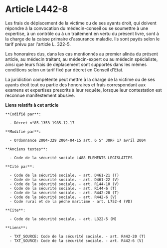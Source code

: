 # Article L442-8

Les frais de déplacement de la victime ou de ses ayants droit, qui doivent répondre à la convocation du médecin-conseil ou se
soumettre à une expertise, à un contrôle ou à un traitement en vertu du présent livre, sont à la charge de la caisse primaire
d'assurance maladie. Ils sont payés selon le tarif prévu par l'article L. 322-5.

Les honoraires dus, dans les cas mentionnés au premier alinéa du présent article, au médecin traitant, au médecin-expert ou
au médecin spécialiste, ainsi que leurs frais de déplacement sont supportés dans les mêmes conditions selon un tarif fixé par
décret en Conseil d'Etat. 

La juridiction compétente peut mettre à la charge de la victime ou de ses ayants droit tout ou partie des honoraires et frais
correspondant aux examens et expertises prescrits à leur requête, lorsque leur contestation est reconnue manifestement
abusive.

**Liens relatifs à cet article**

	**Codifié par**:

	  - Décret n°85-1353 1985-12-17

	**Modifié par**:

	  - Ordonnance 2004-329 2004-04-15 art. 6 5° JORF 17 avril 2004

	**Anciens textes**:

	  - Code de la sécurité sociale L488 ELEMENTS LEGISLATIFS

	**Cité par**:

	  - Code de la sécurité sociale. - art. D461-21 (T)
	  - Code de la sécurité sociale. - art. D461-22 (V)
	  - Code de la sécurité sociale. - art. R144-10 (V)
	  - Code de la sécurité sociale. - art. R144-6 (T)
	  - Code de la sécurité sociale. - art. R442-20 (T)
	  - Code de la sécurité sociale. - art. R442-6 (V)
	  - Code rural et de la pêche maritime - art. L752-4 (VD)

	**Cite**:

	  - Code de la sécurité sociale. - art. L322-5 (M)

	**Liens**:

	  - TXT_SOURCE: Code de la sécurité sociale. - art. R442-20 (T)
	  - TXT_SOURCE: Code de la sécurité sociale. - art. R442-6 (V)
